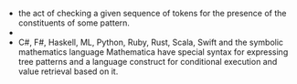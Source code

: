 - the act of checking a given sequence of tokens for the presence of the constituents of some pattern.
-
- C#, F#, Haskell, ML, Python, Ruby, Rust, Scala, Swift and the symbolic mathematics language Mathematica have special syntax for expressing tree patterns and a language construct for conditional execution and value retrieval based on it.